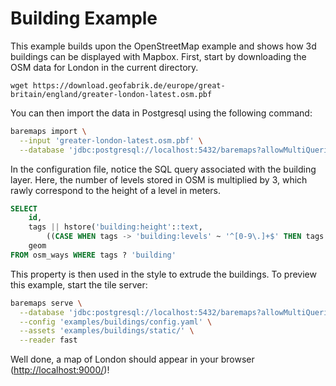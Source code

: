 # Building Example

This example builds upon the OpenStreetMap example and shows how 3d buildings can be displayed with Mapbox.
First, start by downloading the OSM data for London in the current directory.

```
wget https://download.geofabrik.de/europe/great-britain/england/greater-london-latest.osm.pbf
```

You can then import the data in Postgresql using the following command:

```bash
baremaps import \
  --input 'greater-london-latest.osm.pbf' \
  --database 'jdbc:postgresql://localhost:5432/baremaps?allowMultiQueries=true&user=baremaps&password=baremaps'
```

In the configuration file, notice the SQL query associated with the building layer.
Here, the number of levels stored in OSM is multiplied by 3, which rawly correspond to the height of a level in meters.

```sql
SELECT 
    id, 
    tags || hstore('building:height'::text, 
        ((CASE WHEN tags -> 'building:levels' ~ '^[0-9\.]+$' THEN tags -> 'building:levels' ELSE '1' END)::real * 3)::text), 
    geom 
FROM osm_ways WHERE tags ? 'building'
```

This property is then used in the style to extrude the buildings.
To preview this example, start the tile server:

```bash
baremaps serve \
  --database 'jdbc:postgresql://localhost:5432/baremaps?allowMultiQueries=true&user=baremaps&password=baremaps' \
  --config 'examples/buildings/config.yaml' \
  --assets 'examples/buildings/static/' \
  --reader fast
```

Well done, a map of London should appear in your browser ([http://localhost:9000/](http://localhost:9000/))!

